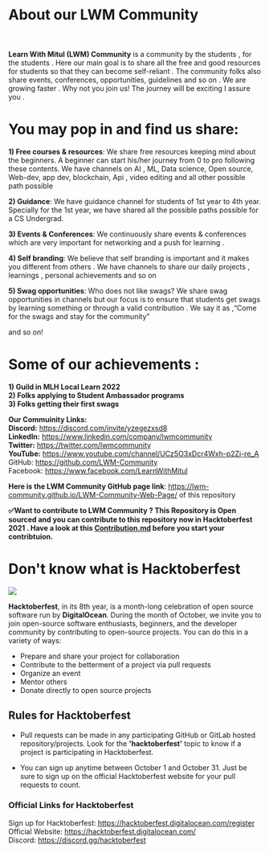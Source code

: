 
# About our LWM   Community<br><br>
**Learn With Mitul (LWM) Community** is a community by the students , for the students . Here our main goal is to share all the free and good resources for students so that they can become self-reliant . The community folks also  share events, conferences, opportunities, guidelines and so on . We are growing faster . Why not you join us! The journey will be exciting I  assure you .

# You may pop in and find us share:

**1) Free courses & resources**:
We share free resources keeping mind about the beginners. A beginner can start his/her journey from 0 to pro following these contents. We have channels on AI , ML, Data science, Open source, Web-dev, app dev, blockchain, Api , video editing and all other possible path possible 

**2) Guidance**:
We have guidance channel for students of 1st year to 4th year. Specially for the  1st year, we have shared all the possible paths possible for a CS Undergrad. 

**3) Events & Conferences**:
We continuously share events & conferences which are very important for networking and  a push for learning . 

**4) Self branding**:
We believe that self branding is important and it makes you different from others . We have channels to share our daily projects , learnings , personal achievements and so on

**5) Swag opportunities**:
Who does not like swags? We share swag opportunities in channels but our focus is to ensure that students get swags by learning something or through a valid contribution . We say it as ,“Come for the swags and stay for the community”

and so on!


# Some of our achievements :
**1)	Guild in MLH Local Learn 2022** <br>
**2)	Folks applying to Student Ambassador programs**<br>
**3)	Folks getting their first swags** <br>

**Our Commuinity Links:** <br>
**Discord:** https://discord.com/invite/yzegezxsd8 <br>
**LinkedIn:** https://www.linkedin.com/company/lwmcommunity <br>
**Twitter:** https://twitter.com/lwmcommunity <br>
**YouTube:** https://www.youtube.com/channel/UCz5O3xDcr4Wxh-p2Zj-re_A <br>
GitHub:  https://github.com/LWM-Community <br>
Facebook: https://www.facebook.com/LearnWithMitul <br>

**Here is the LWM Community  GitHub page link**:
https://lwm-community.github.io/LWM-Community-Web-Page/ of this repository

**✅Want to contribute to LWM Community ? This Repository is Open sourced and  you can contribute to this repository now in Hacktoberfest 2021 .  Have a look at this [Contribution.md](https://github.com/LWM-Community/LWM-Community-Web-Page/blob/main/Contribution.md) before you start your contribtuion.**


# Don't know what is Hacktoberfest


<img src="images/Hacktoberfest_final_2color-06 copy.svg" >

**Hacktoberfest**, in its 8th year, is a month-long celebration of open source software run by **DigitalOcean**. During the month of October, we invite you to join open-source software enthusiasts, beginners, and the developer community by contributing to open-source projects. You can do this in a variety of ways:

-   Prepare and share your project for collaboration
-   Contribute to the betterment of a project via pull requests
-   Organize an event
-   Mentor others
-   Donate directly to open source projects

## Rules for Hacktoberfest

-   Pull requests can be made in any participating GitHub or GitLab hosted repository/projects. Look for the **'hacktoberfest'** topic to know if a project is participating in Hacktoberfest.

-   You can sign up anytime between October 1 and October 31. Just be sure to sign up on the official Hacktoberfest website for your pull requests to count.

### Official Links for Hacktoberfest

Sign up for Hacktoberfest: https://hacktoberfest.digitalocean.com/register  
Official Website: https://hacktoberfest.digitalocean.com/  
Discord: https://discord.gg/hacktoberfest




